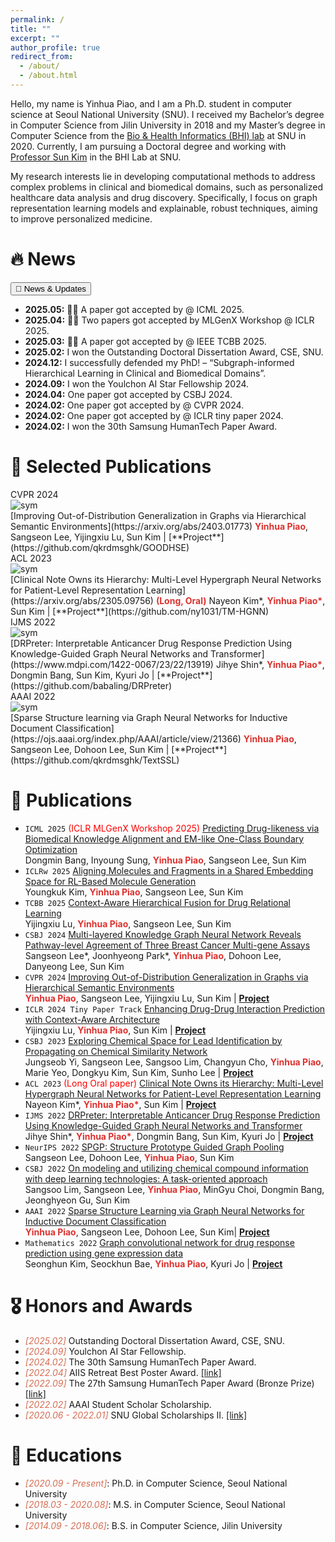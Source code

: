 ```yaml
---
permalink: /
title: ""
excerpt: ""
author_profile: true
redirect_from: 
  - /about/
  - /about.html
--- 
```



<span class='anchor' id='about-me'></span>
Hello, my name is Yinhua Piao, and I am a Ph.D. student in computer science at Seoul National University (SNU). I received my Bachelor’s degree in Computer Science from Jilin University in 2018 and my Master’s degree in Computer Science from the [Bio & Health Informatics (BHI) lab](https://bhi-kimlab.github.io/) at SNU in 2020. Currently, I am pursuing a Doctoral degree and working with [Professor Sun Kim](https://bhi-kimlab.github.io/members/sun_kim.html) in the BHI Lab at SNU. 

My research interests lie in developing computational methods to address complex problems in clinical and biomedical domains, such as personalized healthcare data analysis and drug discovery. Specifically, I focus on graph representation learning models and explainable, robust techniques, aiming to improve personalized medicine.

<!-- My research interest includes neural machine translation and computer vision. I have published more than 100 papers at the top international AI conferences with total <a href='https://scholar.google.com/citations?user=mQEG6VcAAAAJ'>google scholar citations <strong><span id='total_cit'>??+</span></strong></a> (You can also use google scholar badge <a href='https://scholar.google.com/citations?user=mQEG6VcAAAAJ'><img src="https://img.shields.io/endpoint?url={{ url | url_encode }}&logo=Google%20Scholar&labelColor=f6f6f6&color=9cf&style=flat&label=citations"></a>). -->


# 🔥 News
<div class="news-box">
  <button class="toggle-button" onclick="toggleNews()">📌 News & Updates</button>
  <ul id="news-list" class="collapsed">
    <li><strong>2025.05:</strong> 🎉🎉 A paper got accepted by @ ICML 2025.</li>
    <li><strong>2025.04:</strong> 🎉🎉 Two papers got accepted by MLGenX Workshop @ ICLR 2025.</li>
    <li><strong>2025.03:</strong> 🎉🎉 A paper got accepted by @ IEEE TCBB 2025.</li>
    <li><strong>2025.02:</strong> I won the Outstanding Doctoral Dissertation Award, CSE, SNU.</li>
    <li><strong>2024.12:</strong> I successfully defended my PhD! – “Subgraph-informed Hierarchical Learning in Clinical and Biomedical Domains”.</li>
    <li><strong>2024.09:</strong> I won the Youlchon AI Star Fellowship 2024.</li>
    <li><strong>2024.04:</strong> One paper got accepted by CSBJ 2024.</li>
    <li><strong>2024.02:</strong> One paper got accepted by @ CVPR 2024.</li>
    <li><strong>2024.02:</strong> One paper got accepted by @ ICLR tiny paper 2024.</li>
    <li><strong>2024.02:</strong> I won the 30th Samsung HumanTech Paper Award.</li>
  </ul>
</div>


<!--
- <span style="color: #D56D53">*2025.05*:</span> &nbsp;🎉🎉 A paper got accepted by @ ICML 2025. 
- <span style="color: #D56D53">*2025.04*:</span> &nbsp;🎉🎉 Two papers got accepted by MLGenX Workshop @ ICLR 2025.
- <span style="color: #D56D53">*2025.03*:</span> &nbsp;🎉🎉 A paper got accepted by @ IEEE TCBB 2025.
- <span style="color: #D56D53">*2025.02*:</span> I won the Outstanding Doctoral Dissertation Award, CSE, SNU.
- <span style="color: #D56D53">*2024.12*:</span> I successfully defended my PhD! -- "Subgraph-informed Hierarchical Learning in Clinical and Biomeidcal Domains".  
- <span style="color: #D56D53">*2024.09*:</span> I won the Youlchon AI Star Fellowship 2024. 
- <span style="color: #D56D53">*2024.04*:</span> One paper got accepted by Computational and Structural Biotechnology Journal 2024. 
- <span style="color: #D56D53">*2024.02*:</span> One paper got accepted by @ CVPR 2024. 
- <span style="color: #D56D53">*2024.02*:</span> One paper got accepted by @ ICLR tiny paper 2024. 
- <span style="color: #D56D53">*2024.02*:</span> I won the 30th Samsung HumanTech Paper Award. 
-->

# 📝 Selected Publications 
<div class='paper-box'><div class='paper-box-image'><div><div class="badge">CVPR 2024</div><img src='images/cvpr2024.png' alt="sym"></div></div>
<div class='paper-box-text' markdown="1">
[Improving Out-of-Distribution Generalization in Graphs via Hierarchical Semantic Environments](https://arxiv.org/abs/2403.01773)
<strong style="color: #dc322f">Yinhua Piao</strong>, Sangseon Lee, Yijingxiu Lu, Sun Kim | [**Project**](https://github.com/qkrdmsghk/GOODHSE)
</div>
</div>


<div class='paper-box'><div class='paper-box-image'><div><div class="badge">ACL 2023</div><img src='images/acl2023.png' alt="sym"></div></div>

<div class='paper-box-text' markdown="1">
[Clinical Note Owns its Hierarchy: Multi-Level Hypergraph Neural Networks for Patient-Level Representation Learning](https://arxiv.org/abs/2305.09756) <strong style="color: #dc322f">(Long, Oral)</strong>
Nayeon Kim*, <strong style="color: #dc322f">Yinhua Piao*</strong>, Sun Kim | [**Project**](https://github.com/ny1031/TM-HGNN)
<!-- - Knowledge-guided hypergraph construction methods for patient stratification. -->
</div>
</div>

<div class='paper-box'><div class='paper-box-image'><div><div class="badge">IJMS 2022</div><img src='images/ijms2022.png' alt="sym"></div></div>

<div class='paper-box-text' markdown="1">
[DRPreter: Interpretable Anticancer Drug Response Prediction Using Knowledge-Guided Graph Neural Networks and Transformer](https://www.mdpi.com/1422-0067/23/22/13919)
Jihye Shin*, <strong style="color: #dc322f">Yinhua Piao*</strong>, Dongmin Bang, Sun Kim, Kyuri Jo | [**Project**](https://github.com/babaling/DRPreter)
<!-- - Pathway-guided biological graph construction for drug response prediction. -->
</div>
</div>


<div class='paper-box'><div class='paper-box-image'><div><div class="badge">AAAI 2022</div><img src='images/aaai2022.png' alt="sym"></div></div>

<div class='paper-box-text' markdown="1">
[Sparse Structure learning via Graph Neural Networks for Inductive Document Classification](https://ojs.aaai.org/index.php/AAAI/article/view/21366)
<strong style="color: #dc322f">Yinhua Piao</strong>, Sangseon Lee, Dohoon Lee, Sun Kim | [**Project**](https://github.com/qkrdmsghk/TextSSL)
<!-- - Sentence-level sparse graph construction for document classification. -->
<!-- - Word ambiguity, word synonymity, and dynamic context dependency. -->
</div>
</div>

# 📝 Publications 

<ul>
  <li>
    <code class="language-plaintext highlighter-rouge">ICML 2025</code>
    <span style="color:red">(ICLR MLGenX Workshop 2025)</span>
    <a href="https://openreview.net/forum?id=G2zzdbgKxl">Predicting Drug-likeness via Biomedical Knowledge Alignment and EM-like One-Class Boundary Optimization</a>
    <br> Dongmin Bang, Inyoung Sung, <strong style="color: #dc322f">Yinhua Piao</strong>, Sangseon Lee, Sun Kim
  </li>
  <li>
    <code class="language-plaintext highlighter-rouge">ICLRw 2025</code>
    <a href="https://openreview.net/forum?id=lwK6AaIAJB">Aligning Molecules and Fragments in a Shared Embedding Space for RL-Based Molecule Generation</a>
    <br> Youngkuk Kim, <strong style="color: #dc322f">Yinhua Piao</strong>, Sangseon Lee, Sun Kim
  </li>
  <li>
    <code class="language-plaintext highlighter-rouge">TCBB 2025</code>
    <a href="https://ieeexplore.ieee.org/abstract/document/10925899">Context-Aware Hierarchical Fusion for Drug Relational Learning</a>
    <br> Yijingxiu Lu, <strong style="color: #dc322f">Yinhua Piao</strong>, Sangseon Lee, Sun Kim
  </li>
  <li>
    <code class="language-plaintext highlighter-rouge">CSBJ 2024</code>
    <a href="https://doi.org/10.1016/j.csbj.2024.04.038">Multi-layered Knowledge Graph Neural Network Reveals Pathway-level Agreement of Three Breast Cancer Multi-gene Assays</a>
    <br> Sangseon Lee*, Joonhyeong Park*, <strong style="color: #dc322f">Yinhua Piao</strong>, Dohoon Lee, Danyeong Lee, Sun Kim
  </li>
  <li>
    <code class="language-plaintext highlighter-rouge">CVPR 2024</code>
    <a href="https://arxiv.org/abs/2403.01773">Improving Out-of-Distribution Generalization in Graphs via Hierarchical Semantic Environments</a>
    <br> <strong style="color: #dc322f">Yinhua Piao</strong>, Sangseon Lee, Yijingxiu Lu, Sun Kim | <a href="https://github.com/qkrdmsghk/GOODHSE"><strong>Project</strong></a>
  </li>
  <li>
    <code class="language-plaintext highlighter-rouge">ICLR 2024 Tiny Paper Track</code>
    <a href="https://openreview.net/forum?id=e2Bkf1Bzh4">Enhancing Drug-Drug Interaction Prediction with Context-Aware Architecture</a>
    <br> Yijingxiu Lu, <strong style="color: #dc322f">Yinhua Piao</strong>, Sun Kim | <a href="https://github.com/solanoon/CabidaDDI"><strong>Project</strong></a>
  </li>
  <li>
    <code class="language-plaintext highlighter-rouge">CSBJ 2023</code>
    <a href="https://doi.org/10.1016/j.csbj.2023.08.016">Exploring Chemical Space for Lead Identification by Propagating on Chemical Similarity Network</a>
    <br> Jungseob Yi, Sangseon Lee, Sangsoo Lim, Changyun Cho, <strong style="color: #dc322f">Yinhua Piao</strong>, Marie Yeo, Dongkyu Kim, Sun Kim, Sunho Lee | <a href="https://github.com/J-Sub/ChemNP"><strong>Project</strong></a>
  </li>
  <li>
    <code class="language-plaintext highlighter-rouge">ACL 2023</code>
    <span style="color:red">(Long Oral paper)</span>
    <a href="https://arxiv.org/abs/2305.09756">Clinical Note Owns its Hierarchy: Multi-Level Hypergraph Neural Networks for Patient-Level Representation Learning</a>
    <br> Nayeon Kim*, <strong style="color: #dc322f">Yinhua Piao*</strong>, Sun Kim | <a href="https://github.com/ny1031/TM-HGNN"><strong>Project</strong></a>
  </li>
  <li>
    <code class="language-plaintext highlighter-rouge">IJMS 2022</code>
    <!-- <span style="color:red">(Oral paper)</span> -->
    <a href="https://www.mdpi.com/1422-0067/23/22/13919">DRPreter: Interpretable Anticancer Drug Response Prediction Using Knowledge-Guided Graph Neural Networks and Transformer</a>
    <br> Jihye Shin*, <strong style="color: #dc322f">Yinhua Piao*</strong>, Dongmin Bang, Sun Kim, Kyuri Jo | <a href="https://github.com/babaling/DRPreter"><strong>Project</strong></a>
  </li>
  <li>
    <code class="language-plaintext highlighter-rouge">NeurIPS 2022</code>
    <a href="https://openreview.net/forum?id=z3SHKtoG5XZ">SPGP: Structure Prototype Guided Graph Pooling</a>
    <br> Sangseon Lee, Dohoon Lee, <strong style="color: #dc322f">Yinhua Piao</strong>, Sun Kim
  </li>
  <li>
    <code class="language-plaintext highlighter-rouge">CSBJ 2022</code>
    <!-- <span style="color:red">(Survey paper)</span> -->
    <a href="https://www.sciencedirect.com/science/article/pii/S2001037022003300">On modeling and utilizing chemical compound information with deep learning technologies: A task-oriented approach</a>
    <br> Sangsoo Lim, Sangseon Lee, <strong style="color: #dc322f">Yinhua Piao</strong>, MinGyu Choi, Dongmin Bang, Jeonghyeon Gu, Sun Kim
  </li>
  <li>
    <code class="language-plaintext highlighter-rouge">AAAI 2022</code>
    <!-- <span style="color:red">(Survey paper)</span> -->
    <a href="https://ojs.aaai.org/index.php/AAAI/article/view/21366">Sparse Structure Learning via Graph Neural Networks for Inductive Document Classification</a>
    <br> <strong style="color: #dc322f">Yinhua Piao</strong>, Sangseon Lee, Dohoon Lee, Sun Kim| <a href="https://github.com/qkrdmsghk/TextSSL"><strong>Project</strong></a>
  </li>
  <li>
    <code class="language-plaintext highlighter-rouge">Mathematics 2022</code>
    <!-- <span style="color:red">(Survey paper)</span> -->
    <a href="https://www.mdpi.com/2227-7390/9/7/772">Graph convolutional network for drug response prediction using gene expression data</a>
    <br> Seonghun Kim, Seockhun Bae, <strong style="color: #dc322f">Yinhua Piao</strong>, Kyuri Jo | <a href="https://github.com/BML-cbnu/DrugGCN"><strong>Project</strong></a>
  </li>
</ul>

# 🎖 Honors and Awards
- <span style="color: #D56D53">*[2025.02]*</span> Outstanding Doctoral Dissertation Award, CSE, SNU.
- <span style="color: #D56D53">*[2024.09]*</span> Youlchon AI Star Fellowship. 
- <span style="color: #D56D53">*[2024.02]*</span> The 30th Samsung HumanTech Paper Award. 
- <span style="color: #D56D53">*[2022.04]*</span> AIIS Retreat Best Poster Award. [\[link\]](https://aiis.snu.ac.kr/bbs/board.php?bo_table=sub5_1&wr_id=312)
- <span style="color: #D56D53">*[2022.09]*</span> The 27th Samsung HumanTech Paper Award (Bronze Prize) [\[link\]](https://cse.snu.ac.kr/node/54543)
- <span style="color: #D56D53">*[2022.02]*</span> AAAI Student Scholar Scholarship. 
- <span style="color: #D56D53">*[2020.06 - 2022.01]*</span> SNU Global Scholarships II. [\[link\]](https://oia.snu.ac.kr/snu-global-scholarships-iii)


# 📖 Educations
- <span style="color: #D56D53">*[2020.09 - Present]*</span>: Ph.D. in Computer Science, Seoul National University  
- <span style="color: #D56D53">*[2018.03 - 2020.08]*</span>: M.S. in Computer Science, Seoul National University  
- <span style="color: #D56D53">*[2014.09 - 2018.06]*</span>: B.S. in Computer Science, Jilin University  

